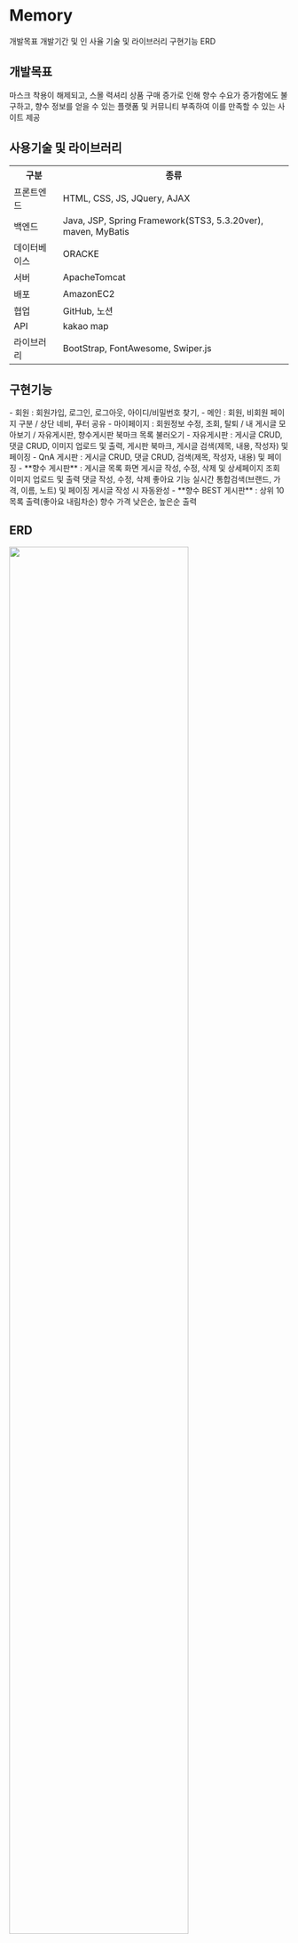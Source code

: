 # Memory
개발목표
개발기간 및 인
사율 기술 및 라이브러리
구현기능
ERD

<h2 tabindex="-1" dir="auto">
개발목표
</h2>
<p dir="auto">마스크 착용이 해제되고, 스몰 력셔리 상품 구매 증가로 인해 향수 수요가 증가함에도 불구하고, 향수 정보를 얻을 수 있는 플랫폼 및 커뮤니티 부족하여 이를 만족할 수 있는 사이트 제공</p>

<h2 tabindex="-1" dir="auto">
사용기술 및 라이브러리
</h2>
<table>
  <tr>
    <th backgroundcolor="skyblue">구분</th>
    <th backgroundcolor="skyblue">종류</th>
  </tr>
  <tr>
    <td>프론트엔드</td>
    <td>HTML, CSS, JS, JQuery, AJAX</td>
  </tr>
  <tr>
    <td>백엔드</td>
    <td>Java, JSP, Spring Framework(STS3, 5.3.20ver), maven, MyBatis</td>
  </tr>
  <tr>
    <td>데이터베이스</td>
    <td>ORACKE</td>
  </tr>
  <tr>
    <td>서버</td>
    <td>ApacheTomcat</td>
  </tr>
  <tr>
    <td>배포</td>
    <td>AmazonEC2</td>
  </tr>
  <tr>
    <td>협업</td>
    <td>GitHub, 노션</td>
  </tr>
  <tr>
    <td>API</td>
    <td>kakao map</td>
  </tr>
  <tr>
    <td>라이브러리</td>
    <td>BootStrap, FontAwesome, Swiper.js</td>
  </tr>
</table>
<h2 tabindex="-1" dir="auto">
구현기능
</h2>
- 회원 : 회원가입, 로그인, 로그아웃, 아이디/비밀번호 찾기,
- 메인 : 회원, 비회원 페이지 구분 / 상단 네비, 푸터 공유
- 마이페이지 :
    회원정보 수정, 조회, 탈퇴 / 내 게시글 모아보기 / 자유게시판, 향수게시판 북마크 목록 불러오기
- 자유게시판 :
    게시글 CRUD, 댓글 CRUD, 이미지 업로드 및 출력, 게시판 북마크, 게시글 검색(제목, 내용, 작성자) 및 페이징
- QnA 게시판 : 게시글 CRUD, 댓글 CRUD, 검색(제목, 작성자, 내용) 및 페이징
- **향수 게시판** :
    게시글 목록 화면
    게시글 작성, 수정, 삭제 및 상세페이지 조회
    이미지 업로드 및 출력
    댓글 작성, 수정, 삭제
    좋아요 기능
    실시간 통합검색(브랜드, 가격, 이름, 노트) 및 페이징
    게시글 작성 시 자동완성
- **향수 BEST 게시판** :
    상위 10 목록 출력(좋아요 내림차순) 
    향수 가격 낮은순, 높은순 출력
<h2 tabindex="-1" dir="auto">
ERD
</h2>
<img width="80%" src="https://github.com/yejin0992/Memory/assets/128785412/6e123b42-3523-4110-8c90-c46120d02734"/>

